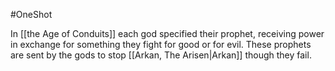 #OneShot

In [[the Age of Conduits]] each god specified their prophet, receiving power in exchange for something they fight for 
good or for evil. These prophets are sent by the gods to stop [[Arkan, The Arisen|Arkan]] though they fail.